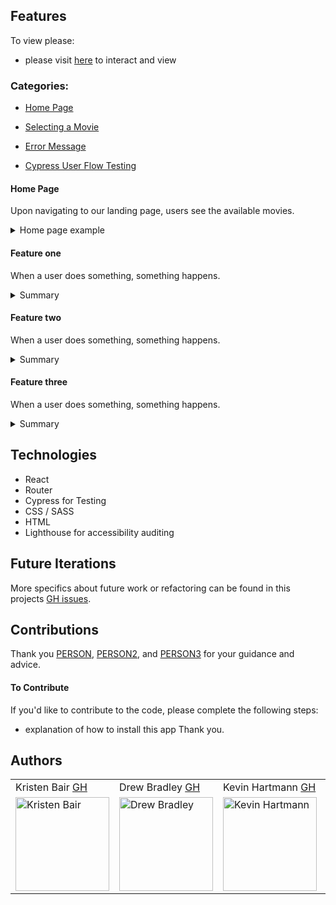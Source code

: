 
## Features

To view please:
- please visit [here](www.example.com) to interact and view

### Categories:
- [Home Page](#Home-Page)

- [Selecting a Movie](#Selecting-a-movie)

- [Error Message](#Error-Message)

- [Cypress User Flow Testing](#Cypress-User-Flow-Testing)

#### Home Page
Upon navigating to our landing page, users see the available movies.

<details>
<summary>Home page example</summary>
<br>
 <img width="450" alt="all movies" src=https://user-images.githubusercontent.com/13261139/107981339-1b087180-6f7f-11eb-9c9e-dfed4921059c.png>
</details>

#### Feature one
When a user does something, something happens.

<details>
<summary>Summary</summary>
<br>
<img width="450" alt="description of image" src="https://media.giphy.com/media/jpbnoe3UIa8TU8LM13/giphy.gif">
</details>

#### Feature two
When a user does something, something happens.

<details>
<summary>Summary</summary>
<br>
<img width="450" alt="description of image" src="https://media.giphy.com/media/jpbnoe3UIa8TU8LM13/giphy.gif">
</details>

#### Feature three
When a user does something, something happens.

<details>
<summary>Summary</summary>
<br>
<img width="450" alt="description of image" src="https://media.giphy.com/media/jpbnoe3UIa8TU8LM13/giphy.gif">
</details>

## Technologies
- React
- Router
- Cypress for Testing
- CSS / SASS
- HTML
- Lighthouse for accessibility auditing

## Future Iterations

More specifics about future work or refactoring can be found in this projects [GH issues](https://github.com/orgs/Curatour/projects/1).

## Contributions

Thank you <a href="https://github.com/person">PERSON</a>, <a href="https://github.com/person2">PERSON2</a>, and <a href="https://github.com/person3/">PERSON3</a> for your guidance and advice.

#### To Contribute
If you'd like to contribute to the code, please complete the following steps:
- explanation of how to install this app
Thank you.

## Authors
<table>
    <tr>
        <td> Kristen Bair <a href="https://github.com/kristenmb">GH</td>
        <td> Drew Bradley <a href="https://github.com/DrewBradley">GH</td>
        <td> Kevin Hartmann <a href="https://github.com/kevinhartmann23">GH</td>
        <td> Richard Tyler <a href="https://github.com/richardltyler">GH</td>
    </tr>
 <td><img src="https://avatars.githubusercontent.com/u/69478485?v=4" alt="Kristen Bair"
 width="150" height="auto" /></td>
 <td><img src="https://avatars.githubusercontent.com/u/64617435?v=4" alt="Drew Bradley"
 width="150" height="auto" /></td>
 <td><img src="https://avatars.githubusercontent.com/u/68248071?v=4" alt="Kevin Hartmann"
 width="150" height="auto" /></td>
 <td><img src="https://avatars.githubusercontent.com/u/70095063?v=4" alt="Richard Tyler"
 width="150" height="auto" /></td>
</table>
